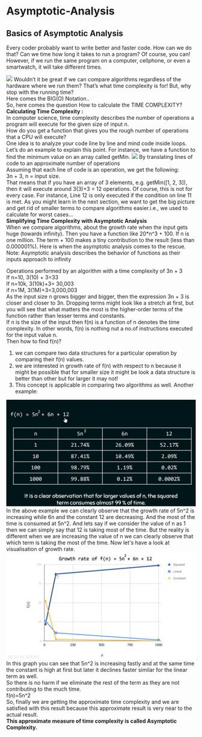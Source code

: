 # Asymptotic-Analysis
## Basics of Asymptotic Analysis
Every coder probably want to write better and faster code.
How can we do that? Can we time how long it takes to run a program? Of course, you can!</br>
However, if we run the same program on a computer, cellphone, or even a smartwatch, it will take different times.

<img src="https://github.com/amejiarosario/dsa.js-data-structures-algorithms-javascript/blob/master/book/images/image3.png">
Wouldn’t it be great if we can compare algorithms regardless of the hardware where we run them? That’s what time complexity is for! But, why stop with the running time?</br>
Here comes the BIG(O) Notation..</br>
So, here comes the question How to calculate the TIME COMPLEXITY?<br>
<b>Calculating Time Complexity :</b></br>
In computer science, time complexity describes the number of operations a program will execute for the given size of input n.</br>
How do you get a function that gives you the rough number of operations that a CPU will execute?</br>
One idea is to analyze your code line by line and mind code inside loops. Let’s do an example to explain this point. For instance, we have a function to find the minimum value on an array called getMin.
<img src="https://github.com/amejiarosario/dsa.js-data-structures-algorithms-javascript/blob/master/book/images/image4.png">
By translating lines of code to an approximate number of operations</br>
Assuming that each line of code is an operation, we get the following:</br>
3n + 3, 
n = input size.</br>
That means that if you have an array of 3 elements, e.g. getMin([1, 2, 3]), then it will execute around 3(3)+3 = 12 operations. Of course, this is not for every case. For instance, Line 12 is only executed if the condition on line 11 is met. As you might learn in the next section, we want to get the big picture and get rid of smaller terms to compare algorithms easier.i.e., we used to calculate for worst cases...<br>
<b>Simplifying Time Complexity with Asymptotic Analysis</b><br>
When we compare algorithms, about the growth rate when the input gets huge (towards infinity). Then you have a function like 20*n^3 + 100. If n is one million. The term + 100 makes a tiny contribution to the result (less than 0.000001%). Here is when the asymptotic analysis comes to the rescue.</br>
Note: Asymptotic analysis describes the behavior of functions as their inputs approach to infinity</br>

Operations performed by an algorithm with a time complexity of 3n + 3</br>
If n=10, 3(10) + 3=33</br>
If n=10k, 3(10k)+3= 30,003</br>
if n=1M, 3(1M)+3=3,000,003</br>
As the input size n grows bigger and bigger, then the expression 3n + 3 is closer and closer to 3n. Dropping terms might look like a stretch at first, but you will see that what matters the most is the higher-order terms of the function rather than lesser terms and constants.</br>
If n is the size of the input then f(n) is a function of n denotes the  time complexity. In other words, f(n) is nothing nut a no.of instructions executed for the input value n.</br>
Then how to find f(n)?</br>
1. we can compare two data structures for a particular operation by comparing their f(n) values.
2. we are interested in growth rate of f(n) with respect to n because it might be possible that for smaller size it might be look a data structure is better than other but for larger it may not!
3. This concept is applicable in comparing two algorithms as well.
Another example:
<img src="https://github.com/Kranthi-Guribilli/Asymptotic-Analysis/blob/main/readme.png">
In the above example we can clearly observe that the growth rate of 5n^2 is increasing while 6n and the constant 12 are decreasing. And the most of the time is consumed at 5n^2.
And lets say if we consider the value of n as 1 then we can simply say that 12 is taking most of the time. But the reality is different when we are increasing the value of n we can clearly observe that which term is taking the most of the time. Now let's have a look at visualisation of growth rate.
<img src="https://github.com/Kranthi-Guribilli/Asymptotic-Analysis/blob/main/Graph_Visualization.png">
In this graph you can see that 5n^2 is increasing fastly and at the same time the constant is high at first but later it declines faster similar for the linear term as well.<br>
So there is no harm if we eliminate the rest of the term as they are not contributing to the much time.<br>
f(n)=5n^2<br>
So, finally we are getting the approximate time complexity and we are satisfied with this result because this approximate result is very near to the actual result.<br>
<b>This approximate measure of time complexity is called Asymptotic Complexity.</b>
